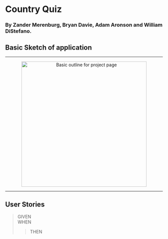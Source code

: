 # Country Quiz

### By Zander Merenburg, Bryan Davie, Adam Aronson and William DiStefano.






## Basic Sketch of application
---
<!-- ![Basic sketch of application](./07-Project-1/Assets/images/wireframe.png) -->
<p align="center">
<img src="./07-Project-1/Assets/images/wireframe.png" alt="Basic outline for project page" width="400"/>
</p>

---

## User Stories

> GIVEN  
> WHEN  
>> THEN  